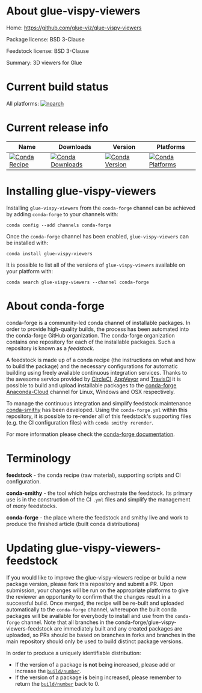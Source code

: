 About glue-vispy-viewers
========================

Home: https://github.com/glue-viz/glue-vispy-viewers

Package license: BSD 3-Clause

Feedstock license: BSD 3-Clause

Summary: 3D viewers for Glue



Current build status
====================

All platforms:
[![noarch](https://img.shields.io/circleci/project/github/conda-forge/glue-vispy-viewers-feedstock/master.svg?label=noarch)](https://circleci.com/gh/conda-forge/glue-vispy-viewers-feedstock)

Current release info
====================

| Name | Downloads | Version | Platforms |
| --- | --- | --- | --- |
| [![Conda Recipe](https://img.shields.io/badge/recipe-glue--vispy--viewers-green.svg)](https://anaconda.org/conda-forge/glue-vispy-viewers) | [![Conda Downloads](https://img.shields.io/conda/dn/conda-forge/glue-vispy-viewers.svg)](https://anaconda.org/conda-forge/glue-vispy-viewers) | [![Conda Version](https://img.shields.io/conda/vn/conda-forge/glue-vispy-viewers.svg)](https://anaconda.org/conda-forge/glue-vispy-viewers) | [![Conda Platforms](https://img.shields.io/conda/pn/conda-forge/glue-vispy-viewers.svg)](https://anaconda.org/conda-forge/glue-vispy-viewers) |

Installing glue-vispy-viewers
=============================

Installing `glue-vispy-viewers` from the `conda-forge` channel can be achieved by adding `conda-forge` to your channels with:

```
conda config --add channels conda-forge
```

Once the `conda-forge` channel has been enabled, `glue-vispy-viewers` can be installed with:

```
conda install glue-vispy-viewers
```

It is possible to list all of the versions of `glue-vispy-viewers` available on your platform with:

```
conda search glue-vispy-viewers --channel conda-forge
```


About conda-forge
=================

conda-forge is a community-led conda channel of installable packages.
In order to provide high-quality builds, the process has been automated into the
conda-forge GitHub organization. The conda-forge organization contains one repository
for each of the installable packages. Such a repository is known as a *feedstock*.

A feedstock is made up of a conda recipe (the instructions on what and how to build
the package) and the necessary configurations for automatic building using freely
available continuous integration services. Thanks to the awesome service provided by
[CircleCI](https://circleci.com/), [AppVeyor](http://www.appveyor.com/)
and [TravisCI](https://travis-ci.org/) it is possible to build and upload installable
packages to the [conda-forge](https://anaconda.org/conda-forge)
[Anaconda-Cloud](http://docs.anaconda.org/) channel for Linux, Windows and OSX respectively.

To manage the continuous integration and simplify feedstock maintenance
[conda-smithy](http://github.com/conda-forge/conda-smithy) has been developed.
Using the ``conda-forge.yml`` within this repository, it is possible to re-render all of
this feedstock's supporting files (e.g. the CI configuration files) with ``conda smithy rerender``.

For more information please check the [conda-forge documentation](https://conda-forge.org/docs/).

Terminology
===========

**feedstock** - the conda recipe (raw material), supporting scripts and CI configuration.

**conda-smithy** - the tool which helps orchestrate the feedstock.
                   Its primary use is in the construction of the CI ``.yml`` files
                   and simplify the management of *many* feedstocks.

**conda-forge** - the place where the feedstock and smithy live and work to
                  produce the finished article (built conda distributions)


Updating glue-vispy-viewers-feedstock
=====================================

If you would like to improve the glue-vispy-viewers recipe or build a new
package version, please fork this repository and submit a PR. Upon submission,
your changes will be run on the appropriate platforms to give the reviewer an
opportunity to confirm that the changes result in a successful build. Once
merged, the recipe will be re-built and uploaded automatically to the
`conda-forge` channel, whereupon the built conda packages will be available for
everybody to install and use from the `conda-forge` channel.
Note that all branches in the conda-forge/glue-vispy-viewers-feedstock are
immediately built and any created packages are uploaded, so PRs should be based
on branches in forks and branches in the main repository should only be used to
build distinct package versions.

In order to produce a uniquely identifiable distribution:
 * If the version of a package **is not** being increased, please add or increase
   the [``build/number``](http://conda.pydata.org/docs/building/meta-yaml.html#build-number-and-string).
 * If the version of a package **is** being increased, please remember to return
   the [``build/number``](http://conda.pydata.org/docs/building/meta-yaml.html#build-number-and-string)
   back to 0.